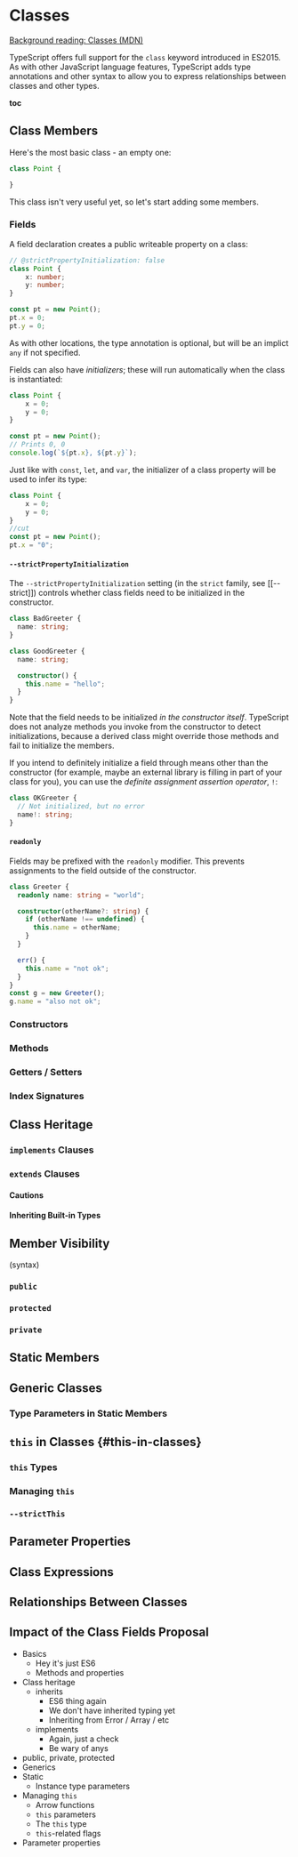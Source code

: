 # Classes

[Background reading: Classes (MDN)](https://developer.mozilla.org/en-US/docs/Web/JavaScript/Reference/Classes)

TypeScript offers full support for the `class` keyword introduced in ES2015.
As with other JavaScript language features, TypeScript adds type annotations and other syntax to allow you to express relationships between classes and other types.

__toc__

## Class Members

Here's the most basic class - an empty one:

```ts
class Point {

}
```

This class isn't very useful yet, so let's start adding some members.

### Fields

A field declaration creates a public writeable property on a class:

```ts
// @strictPropertyInitialization: false
class Point {
    x: number;
    y: number;
}

const pt = new Point();
pt.x = 0;
pt.y = 0;
```

As with other locations, the type annotation is optional, but will be an implict `any` if not specified.

Fields can also have *initializers*; these will run automatically when the class is instantiated:
```ts
class Point {
    x = 0;
    y = 0;
}

const pt = new Point();
// Prints 0, 0
console.log(`${pt.x}, ${pt.y}`);
```

Just like with `const`, `let`, and `var`, the initializer of a class property will be used to infer its type:

```ts
class Point {
    x = 0;
    y = 0;
}
//cut
const pt = new Point();
pt.x = "0";
```

#### `--strictPropertyInitialization`

The `--strictPropertyInitialization` setting (in the `strict` family, see [[--strict]]) controls whether class fields need to be initialized in the constructor.

```ts
class BadGreeter {
  name: string;
}
```

```ts
class GoodGreeter {
  name: string;

  constructor() {
    this.name = "hello";
  }
}
```

Note that the field needs to be initialized *in the constructor itself*.
TypeScript does not analyze methods you invoke from the constructor to detect initializations, because a derived class might override those methods and fail to initialize the members.

If you intend to definitely initialize a field through means other than the constructor (for example, maybe an external library is filling in part of your class for you), you can use the *definite assignment assertion operator*, `!`:

```ts
class OKGreeter {
  // Not initialized, but no error
  name!: string;
}
```

#### `readonly`

Fields may be prefixed with the `readonly` modifier.
This prevents assignments to the field outside of the constructor.

```ts
class Greeter {
  readonly name: string = "world";

  constructor(otherName?: string) {
    if (otherName !== undefined) {
      this.name = otherName;
    }
  }

  err() {
    this.name = "not ok";
  }
}
const g = new Greeter();
g.name = "also not ok";
```

### Constructors



### Methods

### Getters / Setters

### Index Signatures

## Class Heritage

### `implements` Clauses

### `extends` Clauses

#### Cautions

#### Inheriting Built-in Types

## Member Visibility

(syntax)

### `public`

### `protected`

### `private`

## Static Members

## Generic Classes

### Type Parameters in Static Members

## `this` in Classes {#this-in-classes}

### `this` Types

### Managing `this`

### `--strictThis`

## Parameter Properties


## Class Expressions

## Relationships Between Classes

## Impact of the Class Fields Proposal



  * Basics
    * Hey it's just ES6
    * Methods and properties
  * Class heritage
    * inherits
      * ES6 thing again
      * We don't have inherited typing yet
      * Inheriting from Error / Array / etc
    * implements
      * Again, just a check
      * Be wary of anys
  * public, private, protected
  * Generics
  * Static
    * Instance type parameters
  * Managing `this`
    * Arrow functions
    * `this` parameters
    * The `this` type
    * `this`-related flags
  * Parameter properties
